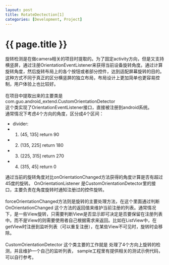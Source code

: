 ```yaml
---
layout: post
title: RotateDectection[1]
categories: [Development, Project]
---
```


{{ page.title }}
================

旋转检测是在做camera相关的项目时提取的。为了固定activity方向，但是又支持横竖屏，通过注册OrientationEventListener来获得当前设备旋转角度。通过计算旋转角度，然后旋转布局上的各个按钮或者部分控件，达到适配屏幕旋转的目的。这种方式不同于真正的区分横竖屏的独立布局，布局设计上更加简单也更容易控制，用户体验上也比较好。</br>
</br>
在项目中提取出来的主要类是 com.guo.android_extend.CustomOrientationDetector</br>
这个类实现了OrientationEventListener接口，直接被注册到android系统。</br>
通常情况下考虑4个方向的角度，区分成4个区间：</br>
   *  divider:  </br>
   *  	1. (45, 135]	return 90</br>
   * 	2. (135, 225]	return 180</br>
   * 	3. (225, 315]	return 270</br>
   * 	4. (315, 45]	return 0</br>

通过当前的旋转角度对比onOrientationChanged方法获得的角度计算是否有超过45度的旋转。 
OnOrientationListener 是CustomOrientationDetector里的接口，主要负责在角度旋转时通知注册过的控件旋转。</br>
</br>
forceOrientationChanged方法则是旋转的主要处理方法，在这个里面通过判断 OnOrientationChanged 这个方法的返回值来维护当前注册的列表。通常情况下，是一些View旋转，只需要判断View是否显示即可决定是否要保留在注册列表中。而不是View的则需要使用者自己根据需求来返回。比如在ListView中，在getView时注册到监听列表（可以重复注册），在某些View不可见时，旋转时会移除。</br>
</br>
CustomOrientationDetector 这个类主要的工作就是 处理了4个方向上旋转的检测，并且维护一个自己的监听列表，
sample工程里有提供相关的测试示例代码，可以自行参考。</br>
